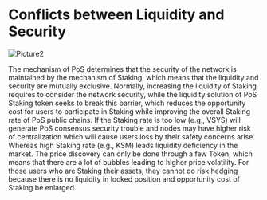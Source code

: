 # Conflicts between Liquidity and Security

<img :src="$withBase('/zh/Picture2.png')" alt="Picture2" />

The mechanism of PoS determines that the security of the network is maintained by the mechanism of Staking, which means that the liquidity and security are mutually exclusive. Normally, increasing the liquidity of Staking requires to consider the network security, while the liquidity solution of PoS Staking token seeks to break this barrier, which reduces the opportunity cost for users to participate in Staking while improving the overall Staking rate of PoS public chains. If the Staking rate is too low (e.g., VSYS) will generate PoS consensus security trouble and nodes may have higher risk of centralization which will cause users loss by their safety concerns arise. Whereas high Staking rate (e.g., KSM) leads liquidity deficiency in the market. The price discovery can only be done through a few Token, which means that there are a lot of bubbles leading to higher price volatility. For those users who are Staking their assets, they cannot do risk hedging because there is no liquidity in locked position and opportunity cost of Staking be enlarged.
